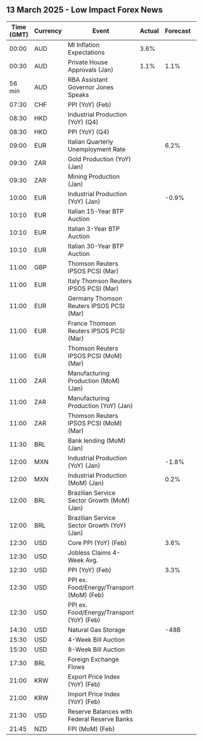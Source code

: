 ## 13 March 2025 - Low Impact Forex News

| Time (GMT) | Currency | Event | Actual | Forecast | Previous |
|------|----------|-------|--------|----------|----------|
| 00:00 | AUD | MI Inflation Expectations | 3.6% |  | 4.6% |
| 00:30 | AUD | Private House Approvals (Jan) | 1.1% | 1.1% | -3.0% |
| 56 min | AUD | RBA Assistant Governor Jones Speaks |  |  |  |
| 07:30 | CHF | PPI (YoY) (Feb) |  |  | -0.3% |
| 08:30 | HKD | Industrial Production (YoY) (Q4) |  |  | -0.10% |
| 08:30 | HKD | PPI (YoY) (Q4) |  |  | 3.20% |
| 09:00 | EUR | Italian Quarterly Unemployment Rate |  | 6.2% | 6.1% |
| 09:30 | ZAR | Gold Production (YoY) (Jan) |  |  | -8.4% |
| 09:30 | ZAR | Mining Production (Jan) |  |  | -2.4% |
| 10:00 | EUR | Industrial Production (YoY) (Jan) |  | -0.9% | -2.0% |
| 10:10 | EUR | Italian 15-Year BTP Auction |  |  | 3.57% |
| 10:10 | EUR | Italian 3-Year BTP Auction |  |  | 2.52% |
| 10:10 | EUR | Italian 30-Year BTP Auction |  |  | 3.940% |
| 11:00 | GBP | Thomson Reuters IPSOS PCSI (Mar) |  |  | 48.0 |
| 11:00 | EUR | Italy Thomson Reuters IPSOS PCSI (Mar) |  |  | 48.23 |
| 11:00 | EUR | Germany Thomson Reuters IPSOS PCSI (Mar) |  |  | 45.36 |
| 11:00 | EUR | France Thomson Reuters IPSOS PCSI (Mar) |  |  | 40.31 |
| 11:00 | EUR | Thomson Reuters IPSOS PCSI (MoM) (Mar) |  |  | 49.55 |
| 11:00 | ZAR | Manufacturing Production (MoM) (Jan) |  |  | -2.4% |
| 11:00 | ZAR | Manufacturing Production (YoY) (Jan) |  |  | -1.2% |
| 11:00 | ZAR | Thomson Reuters IPSOS PCSI (MoM) (Mar) |  |  | 45.27 |
| 11:30 | BRL | Bank lending (MoM) (Jan) |  |  | 1.4% |
| 12:00 | MXN | Industrial Production (YoY) (Jan) |  | -1.8% | -2.7% |
| 12:00 | MXN | Industrial Production (MoM) (Jan) |  | 0.2% | -1.4% |
| 12:00 | BRL | Brazilian Service Sector Growth (MoM) (Jan) |  |  | -0.5% |
| 12:00 | BRL | Brazilian Service Sector Growth (YoY) (Jan) |  |  | 2.4% |
| 12:30 | USD | Core PPI (YoY) (Feb) |  | 3.6% | 3.6% |
| 12:30 | USD | Jobless Claims 4-Week Avg. |  |  | 224.25K |
| 12:30 | USD | PPI (YoY) (Feb) |  | 3.3% | 3.5% |
| 12:30 | USD | PPI ex. Food/Energy/Transport (MoM) (Feb) |  |  | 0.3% |
| 12:30 | USD | PPI ex. Food/Energy/Transport (YoY) (Feb) |  |  | 3.4% |
| 14:30 | USD | Natural Gas Storage |  | -48B | -80B |
| 15:30 | USD | 4-Week Bill Auction |  |  | 4.230% |
| 15:30 | USD | 8-Week Bill Auction |  |  | 4.220% |
| 17:30 | BRL | Foreign Exchange Flows |  |  | 0.410B |
| 21:00 | KRW | Export Price Index (YoY) (Feb) |  |  | 8.5% |
| 21:00 | KRW | Import Price Index (YoY) (Feb) |  |  | 6.6% |
| 21:30 | USD | Reserve Balances with Federal Reserve Banks |  |  | 3.381T |
| 21:45 | NZD | FPI (MoM) (Feb) |  |  | 1.9% |
